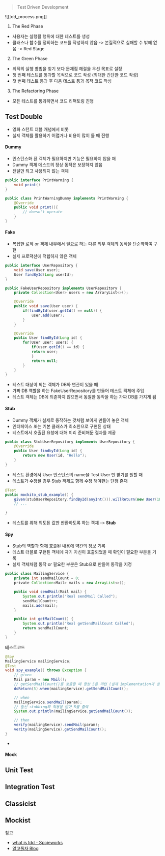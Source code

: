 > Test Driven Development

![[tdd_process.png]]
1. The Red Phase
- 사용자는 실행될 행위에 대한 테스트를 생성
- 클래스나 함수를 정의하는 코드를 작성하지 않음 -> 본질적으로 실패할 수 밖에 없음 -> Red Stage
2. The Green Phase
- 최적의 실행 방법을 찾기 보다 문제점 해결을 우선 목표로 설정
- 첫 번째 테스트를 통과할 목적으로 코드 작성 (최대한 간단한 코드 작성)
- 첫 번째 테스트 통과 후 다음 테스트 통과 목적 코드 작성
3. The Refactoring Phase
- 모든 테스트를 통과하면서 코드 리팩토링 진행

## Test Double
- 영화 스턴트 더블 개념에서 비롯
- 실제 객체를 활용하기 어렵거나 비용이 많이 들 때 진행
#### Dummy
- 인스턴스화 된 객체가 필요하지만 기능은 필요하지 않을 때
- Dummy 객체 메스드의 정상 동작은 보장하지 않음
- 전달만 되고 사용되지 않는 객체
```java
public interface PrintWarning {
	void print()
}

public class PrintWarningDummy implements PrintWarning {
	@Override
	public void print(){
		// doesn't operate
	}
}
```
#### Fake
- 복잡한 로직 or 객체 내부에서 필요로 하는 다른 외부 객체의 동작을 단순화하여 구현
- 실제 프로덕션에 적합하지 않은 객체
```java
public interface UserRepository {
	void save(User user);
	User findById(Long userId);
}

public FakeUserRepository implements UserRepository {
	private Collection<User> users = new ArraryList<>();

	@Override
	public void save(User user) {
		if(findById(user.getId() == null)) {
			user.add(user);
		}
	}

	@Override
	public User findById(Long id) {
		for(User user: users) {
			if(user.getId() == id) {
			return user;
			}
			return null;
		}
	}
}
```
- 테스트 대상이 되는 객체가 DB와 연관이 있을 때
- 가짜 DB 역할을 하는 FakeUserRepository를 만들어 테스트 객체에 주입
- 테스트 객체는 DB에 의존하지 않으면서 동일한 동작을 하는 가짜 DB를 가지게 됨
#### Stub
- Dummy 객체가 실제로 동작하는 것처럼 보이게 만들어 놓은 객체
- 인터페이스 또는 기본 클래스가 최소한으로 구현된 상태
- 테스트에서 호출된 요청에 대해 미리 준비해둔 결과를 제공
```java
public class StubUserRepository implements UserRepository {
	@Override
	public User findbyId(Long id) {
		return new User(id, "Hello");
	}
}
```
- 테스트 환경에서 User 인스턴스의 name을 Test User 만 받기를 원할 때
- 테스트가 수정될 경우 Stub 객체도 함께 수정 해야한는 단점 존재
```java
@Test
public mockito_stub_example() {
	given(stubUserRepository.findById(anyInt())).willReturn(new User(1L, "Hello"))
	// ...

}
```
- 테스트를 위해 의도된 값만 반환하도록 하는 객체 -> **Stub**
#### Spy
- Stub의 역할과 함께 호출된 내용에 약간의 정보 기록
- 테스트 더블로 구현된 객체에 자기 자신이 호출되었을 때 확인이 필요한 부분을 기록
- 실제 객체처럼 동작 or 필요한 부분은 Stub으로 만들어 동작을 지정
```java
public class MailingService {
	private int sendMailCount = 0;
    private Collection<Mail> mails = new ArrayList<>();

	public void sendMail(Mail mail) {
		System.out.println("Real sendMail Called");
		sendMailCount++;
		mails.add(mail);
	}

	public int getMailCount() {
		System.out.println("Real getSendMailCount Called");
		return sendMailCount;
	}
}
```
테스트코드
```java
@Spy
MailingService mailingService;
@Test
void spy_example() throws Exception {
	// given
	Mail param = new Mail();
	// getSendMailCount()를 호출할 때 항상 5를 리턴 (실제 implementation과 상관없이)
	doReturn(5).when(mailingService).getSendMailCount();

	// when
	mailingService.sendMail(param);
	// 앞선 stubbing의 적용을 받아 5를 출력
	System.out.println(mailingService.getSendMailCount());

	// then
	verify(mailingService).sendMail(param);
	verity(mailingService).getSendMailCount();
}
```
- 

#### Mock




## Unit Test

## Integration Test

## Classicist

## Mockist

참고
- [what is tdd - Spcieworks](https://www.spiceworks.com/tech/devops/articles/what-is-tdd/)
- [알고풀자 Blog](https://algopoolja.tistory.com/119)
